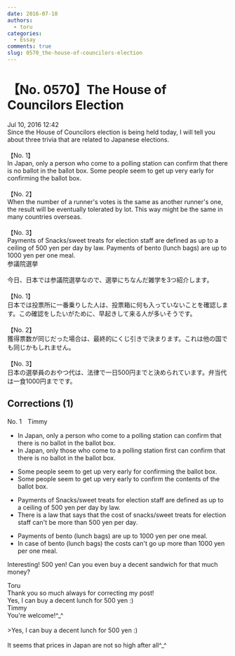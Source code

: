 ```yaml
---
date: 2016-07-10
authors:
  - toru
categories:
  - Essay
comments: true
slug: 0570_the-house-of-councilors-election
---
```


# 【No. 0570】The House of Councilors Election
<div class="date">Jul 10, 2016 12:42</div>
<div id="post"><div id="body_show_ori">
Since the House of Councilors election is being held today, I will tell you about three trivia that are related to Japanese elections.<br/><br/>【No. 1】<br/>In Japan, only a person who come to a polling station can confirm that there is no ballot in the ballot box. Some people seem to get up very early for confirming the ballot box.<br/><br/>【No. 2】<br/>When the number of a runner's votes is the same as another runner's one, the result will be eventually tolerated by lot. This way might be the same in many countries overseas.<br/><br/>【No. 3】<br/>Payments of Snacks/sweet treats for election staff are defined as up to a ceiling of 500 yen per day by law. Payments of bento (lunch bags) are up to 1000 yen per one meal.
</div></div>

<!-- more -->

<div id="post_ja"><div id="body_show_mo">
参議院選挙<br/><br/>今日、日本では参議院選挙なので、選挙にちなんだ雑学を3つ紹介します。<br/><br/>【No. 1】<br/>日本では投票所に一番乗りした人は、投票箱に何も入っていないことを確認します。この確認をしたいがために、早起きして来る人が多いそうです。<br/><br/>【No. 2】<br/>獲得票数が同じだった場合は、最終的にくじ引きで決まります。これは他の国でも同じかもしれません。<br/><br/>【No. 3】<br/>日本の選挙員のおやつ代は、法律で一日500円までと決められています。弁当代は一食1000円までです。
</div></div>

## Corrections (1)
<div id="block"><div class="first_name"> No. 1　<span class="just_name">Timmy</span></div><div id="block2">
<ul class="correction_field">
<li class="incorrect">In Japan, only a person who come to a polling station can confirm that there is no ballot in the ballot box.</li>
<li class="corrected correct">
In Japan, only <span class="f_blue">those</span> who come to a polling station <span class="f_blue">first</span> can confirm that there is no ballot in the ballot box.
</li>
</ul>
<ul class="correction_field">
<li class="incorrect">Some people seem to get up very early for confirming the ballot box.</li>
<li class="corrected correct">
Some people seem to get up very early <span class="f_blue">to </span>confirm the <span class="f_blue">contents</span> <span class="f_blue">of the</span> ballot box.
</li>
</ul>
<ul class="correction_field">
<li class="incorrect">Payments of Snacks/sweet treats for election staff are defined as up to a ceiling of 500 yen per day by law.</li>
<li class="corrected correct">
<span class="f_blue">There is a law that says that the cost of</span> snacks/sweet treats for election staff can't be more than 500 yen per day.
</li>
</ul>
<ul class="correction_field">
<li class="incorrect">Payments of bento (lunch bags) are up to 1000 yen per one meal.</li>
<li class="corrected correct">
<span class="f_blue">In case</span> of bento (lunch bags) <span class="f_blue">the costs</span> <span class="f_blue">can't go</span> up more <span class="f_blue">than</span> 1000 yen per one meal.
</li>
</ul>
<p class="comment_small">
 Interesting! 500 yen! Can you even buy a decent sandwich for that much money?
</p>

</div><div class="name"><span class="just_name">Toru</span><br>
Thank you so much always for correcting my post!<br/>Yes, I can buy a decent lunch for 500 yen :)
</div>
<div class="name"><span class="just_name">Timmy</span><br>
You're welcome!^_^<br/><br/>&gt;Yes, I can buy a decent lunch for 500 yen :)<br/><br/>It seems that prices in Japan are not so high after all^_^
</div>
</div>
